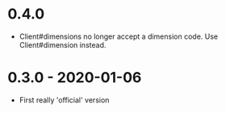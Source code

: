 # 0.4.0

* Client#dimensions no longer accept a dimension code. Use Client#dimension
  instead.

# 0.3.0 - 2020-01-06

* First really 'official' version
